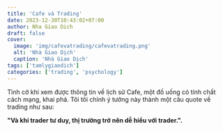 ```yaml
---
title: 'Cafe và Trading'
date: 2023-12-30T10:43:02+07:00
author: Nha Giao Dich
draft: false
cover:
  image: 'img/cafevatrading/cafevatrading.png'
  alt: 'Nhà Giao Dịch'
  caption: 'Nhà Giao Dịch'
tags: ['tamlygiaodich']
categories: ['trading', 'psychology']
---
```


Tình cờ khi xem được thông tin về lịch sử Cafe, một đồ uống có tính chất cách mạng, khai phá. Tôi tôi chỉnh ý tưởng này thành một câu quote về trading như sau:

**"Và khi trader tư duy, thị trường trở nên dễ hiểu với trader.".**
